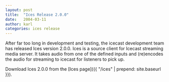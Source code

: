 ```yaml
---
layout: post
title:  "Ices Release 2.0.0"
date:   2004-03-11
author: karl
categories: ices release
---
```


After far too long in development and testing, the icecast development team has
released Ices version 2.0.0. Ices is a source client for Icecast streaming media
server. It takes audio from one of the defined inputs and (re)encodes the audio
for streaming to icecast for listeners to pick up.  
  
Download Ices 2.0.0 from the [Ices page]({{ "/ices" | prepend: site.baseurl }}).
